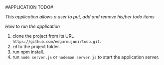 #APPLICATION TODO#

*_This application allows a user to put, add and remove his/her todo items_*

*How to run the application*

1. clone the project from its URL `https://github.com/edgarmujuni/todo.git`.
2. `cd` to the project folder.
3. run npm install.
4. run `node server.js` or `nodemon server.js` to start the application server.
